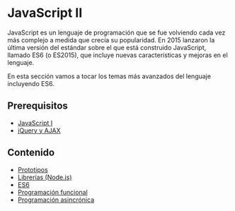 # JavaScript II

JavaScript es un lenguaje de programación que se fue volviendo cada vez más complejo a medida que crecía su popularidad. En 2015 lanzaron la última versión del estándar sobre el que está construido JavaScript, llamado ES6 (o ES2015), que incluye nuevas características y mejoras en el lenguaje.

En esta sección vamos a tocar los temas más avanzados del lenguaje incluyendo ES6.

## Prerequisitos

* [JavaScript I](../js/README.md)
* [jQuery y AJAX](../jquery-ajax/README.md)

## Contenido

* [Prototipos](1-prototipos.md)
* [Librerías (Node.js)](2-librerias.md)
* [ES6](3-es6.md)
* [Programación funcional](4-programacion-funcional.md)
* [Programación asincrónica](5-programacion-asincronica.md)
